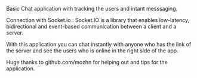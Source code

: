 Basic Chat application with tracking the users and intant messsaging.

Connection with Socket.io :
Socket.IO is a library that enables low-latency, bidirectional and event-based communication between a client and a server.

With this application you can chat instantly with anyone who has the link of the server and see the users who is online in the right side of the app.

Huge thanks to github.com/mozhn for helping out and tips for the application.

